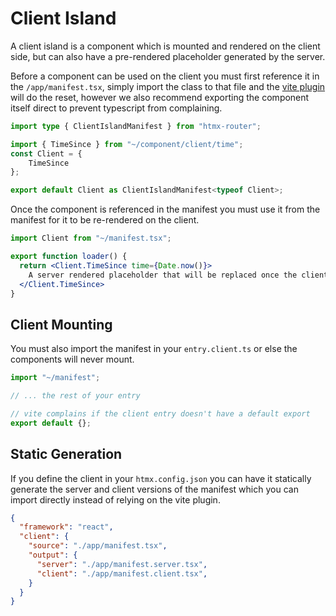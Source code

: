 # Client Island

A client island is a component which is mounted and rendered on the client side, but can also have a pre-rendered placeholder generated by the server.

Before a component can be used on the client you must first reference it in the `/app/manifest.tsx`, simply import the class to that file and the [vite plugin](../setup/vite.md#plugins) will do the reset, however we also recommend exporting the component itself direct to prevent typescript from complaining.

```ts
import type { ClientIslandManifest } from "htmx-router";

import { TimeSince } from "~/component/client/time";
const Client = {
	TimeSince
};

export default Client as ClientIslandManifest<typeof Client>;
```

Once the component is referenced in the manifest you must use it from the manifest for it to be re-rendered on the client.
```jsx
import Client from "~/manifest.tsx";

export function loader() {
  return <Client.TimeSince time={Date.now()}>
    A server rendered placeholder that will be replaced once the client mounts
  </Client.TimeSince>
}
```

## Client Mounting

You must also import the manifest in your `entry.client.ts` or else the components will never mount.
```ts title="entry.client.ts"
import "~/manifest";

// ... the rest of your entry

// vite complains if the client entry doesn't have a default export
export default {};
```

## Static Generation

If you define the client in your `htmx.config.json` you can have it statically generate the server and client versions of the manifest which you can import directly instead of relying on the vite plugin.

```json title="htmx.config.json"
{
  "framework": "react",
  "client": {
    "source": "./app/manifest.tsx",
    "output": {
      "server": "./app/manifest.server.tsx",
      "client": "./app/manifest.client.tsx",
    }
  }
}
```